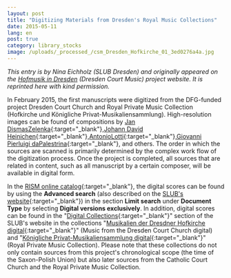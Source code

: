 ```yaml
---
layout: post
title: "Digitizing Materials from Dresden's Royal Music Collections"
date: 2015-05-11
lang: en
post: true
category: library_stocks
image: /uploads/_processed_/csm_Dresden_Hofkirche_01_3ed0276a4a.jpg
---
```



_This entry is by Nina Eichholz (SLUB Dresden) and originally appeared on the [Hofmusik in Dresden](http://hofmusik.slub-dresden.de/news/details/single/digitalisierungsstart-im-projekt-hofkirche-und-koenigliche-privat-musikaliensammlung/ "external-link-new-window") (Dresden Court Music) project website. It is reprinted here with kind permission._

In February 2015, the first manuscripts were digitized from the DFG-funded project Dresden Court Church and Royal Private Music Collection (Hofkirche und Königliche Privat-Musikaliensammlung). High-resolution images can be found of compositions by [Jan DismasZelenka](http://digital.slub-dresden.de/id426608062){:target="_blank"},[Johann David Heinichen](http://digital.slub-dresden.de/id426600088){:target="_blank"},[AntonioLotti](http://digital.slub-dresden.de/id426603958){:target="_blank"},[Giovanni Pierluigi daPalestrina](http://digital.slub-dresden.de/id425726525){:target="_blank"}, and others. The order in which the sources are scanned is primarily determined by the complex work flow of the digitization process. Once the project is completed, all sources that are related in content, such as all manuscript by a certain composer, will be available in digital form.

In the [RISM online catalog](https://opac.rism.info/metaopac/start.do?View=rism){:target="_blank"}, the digital scores can be found by using the **Advanced search** (also described on the [SLUB's website](http://hofmusik.slub-dresden.de/recherche/){:target="_blank"}) in the section **Limit search** under **Document Type** by selecting **Digital versions exclusively**. In addition, digital scores can be found in the "[Digital Collections](http://digital.slub-dresden.de/en/digital-collections/){:target="_blank"}" section of the SLUB's website in the collections "[Musikalien der Dresdner Hofkirche digital](http://digital.slub-dresden.de/kollektionen/128/){:target="_blank"}" (Music from the Dresden Court Church digital) and "[Königliche Privat-Musikaliensammlung digital](http://digital.slub-dresden.de/kollektionen/115/){:target="_blank"}" (Royal Private Music Collection). Please note that these collections do not only contain sources from this project's chronological scope (the time of the Saxon-Polish Union) but also later sources from the Catholic Court Church and the Royal Private Music Collection.



<script type="text/javascript">var switchTo5x=true;</script><script type="text/javascript" src="http://w.sharethis.com/button/buttons.js"></script><script type="text/javascript">stLight.options({publisher: "9b601438-1ce1-49d8-bfd7-9cff5df54c17", doNotHash: false, doNotCopy: false, hashAddressBar: false});</script>